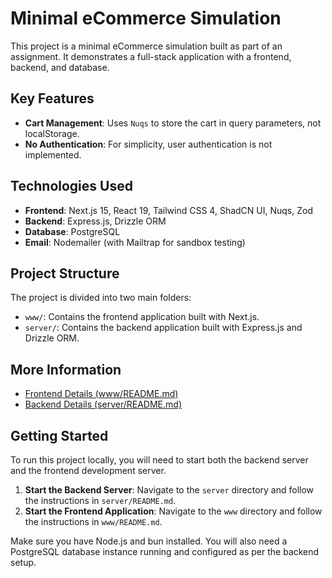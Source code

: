 # Minimal eCommerce Simulation

This project is a minimal eCommerce simulation built as part of an assignment. It demonstrates a full-stack application with a frontend, backend, and database.

## Key Features

-   **Cart Management**: Uses `Nuqs` to store the cart in query parameters, not localStorage.
-   **No Authentication**: For simplicity, user authentication is not implemented.

## Technologies Used

-   **Frontend**: Next.js 15, React 19, Tailwind CSS 4, ShadCN UI, Nuqs, Zod
-   **Backend**: Express.js, Drizzle ORM
-   **Database**: PostgreSQL
-   **Email**: Nodemailer (with Mailtrap for sandbox testing)

## Project Structure

The project is divided into two main folders:

-   `www/`: Contains the frontend application built with Next.js.
-   `server/`: Contains the backend application built with Express.js and Drizzle ORM.

## More Information

-   [Frontend Details (www/README.md)](./www/README.md)
-   [Backend Details (server/README.md)](./server/README.md)

## Getting Started

To run this project locally, you will need to start both the backend server and the frontend development server.

1.  **Start the Backend Server**: Navigate to the `server` directory and follow the instructions in `server/README.md`.
2.  **Start the Frontend Application**: Navigate to the `www` directory and follow the instructions in `www/README.md`.

Make sure you have Node.js and bun installed. You will also need a PostgreSQL database instance running and configured as per the backend setup.
